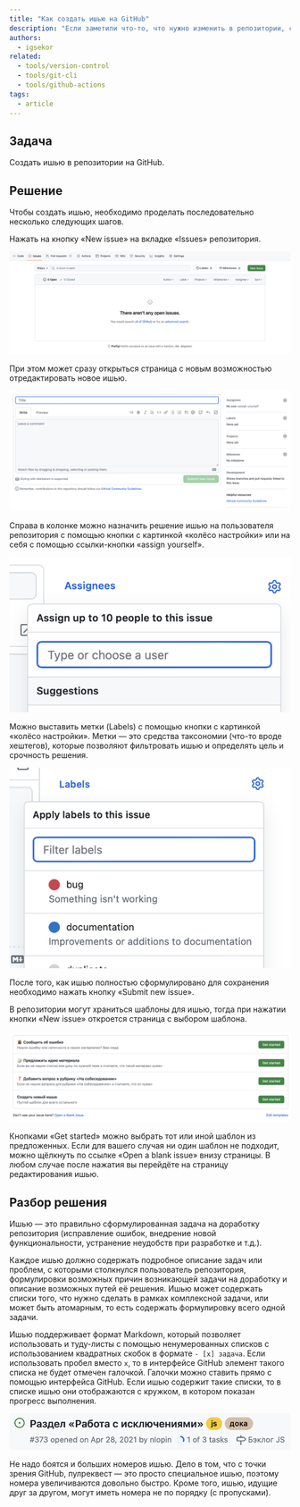 ```yaml
---
title: "Как создать ишью на GitHub"
description: "Если заметили что-то, что нужно изменить в репозитории, создайте ишью."
authors:
  - igsekor
related:
  - tools/version-control
  - tools/git-cli
  - tools/github-actions
tags:
  - article
---
```


## Задача

Создать ишью в репозитории на GitHub.

## Решение

Чтобы создать ишью, необходимо проделать последовательно несколько следующих шагов.

Нажать на кнопку «New issue» на вкладке «Issues» репозитория.

![Список всех ишью репозитория. Нажмите кнопку, чтобы создать новое. Описание выше.](images/issues-list.png)

При этом может сразу открыться страница с новым возможностью отредактировать новое ишью.

![Редактирование нового ишью. Описание выше.](images/new-issue-editing.png)

Справа в колонке можно назначить решение ишью на пользователя репозитория с помощью кнопки c картинкой «колёсо настройки» или на себя с помощью ссылки-кнопки «assign yourself».

![Назначьте на ишью исполнителя. Описание выше.](images/issue-assignees.png)

Можно выставить метки (Labels) с помощью кнопки c картинкой «колёсо настройки». Метки — это средства таксономии (что-то вроде хештегов), которые позволяют фильтровать ишью и определять цель и срочность решения.

![Выберете метки для удобства работы и категоризации. Описание выше.](images/issue-labels.png)

После того, как ишью полностью сформулировано для сохранения необходимо нажать кнопку «Submit new issue».

В репозитории могут храниться шаблоны для ишью, тогда при нажатии кнопки «New issue» откроется страница с выбором шаблона.

![Список шаблонов для ишью. Описание выше.](images/issue-templates.png)

Кнопками «Get started» можно выбрать тот или иной шаблон из предложенных. Если для вашего случая ни один шаблон не подходит, можно щёлкнуть по ссылке «Open a blank issue» внизу страницы. В любом случае после нажатия вы перейдёте на страницу редактирования ишью.

## Разбор решения

Ишью — это  правильно сформулированная задача на доработку репозитория (исправление ошибок, внедрение новой функциональности, устранение неудобств при разработке и т.д.).

Каждое ишью должно содержать подробное описание задач или проблем, с которыми  столкнулся пользователь репозитория, формулировки возможных причин возникающей задачи на доработку и описание возможных путей её решения. Ишью может содержать списки того, что нужно сделать в рамках комплексной задачи, или может быть атомарным, то есть содержать формулировку всего одной задачи.

Ишью поддерживает формат Markdown, который позволяет использовать и туду-листы с помощью ненумерованных списков с использованием квадратных скобок в формате `- [x] задача`. Если использовать пробел вместо `x`, то в интерфейсе GitHub элемент такого списка не будет отмечен галочкой. Галочки можно ставить прямо с помощью интерфейса GitHub. Если ишью содержит такие списки, то в списке ишью они отображаются с кружком, в котором показан прогресс выполнения.

![Как выглядит ишью в списке, если в описании есть туду-лист. Описание выше.](images/issue-item-in-list.png)

Не надо боятся и больших номеров ишью. Дело в том, что с точки зрения GitHub, пулреквест — это просто специальное ишью, поэтому номера увеличиваются довольно быстро. Кроме того, ишью, идущие друг за другом, могут иметь номера не по порядку (с пропусками).
